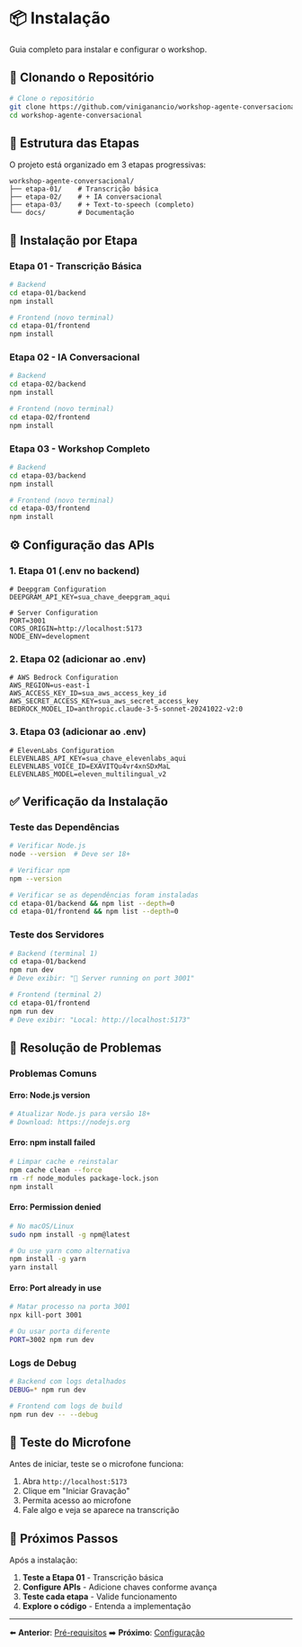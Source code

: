 # 📦 Instalação

Guia completo para instalar e configurar o workshop.

## 🔄 Clonando o Repositório

```bash
# Clone o repositório
git clone https://github.com/viniganancio/workshop-agente-conversacional.git
cd workshop-agente-conversacional
```

## 📁 Estrutura das Etapas

O projeto está organizado em 3 etapas progressivas:

```
workshop-agente-conversacional/
├── etapa-01/    # Transcrição básica
├── etapa-02/    # + IA conversacional
├── etapa-03/    # + Text-to-speech (completo)
└── docs/        # Documentação
```

## 🚀 Instalação por Etapa

### Etapa 01 - Transcrição Básica

```bash
# Backend
cd etapa-01/backend
npm install

# Frontend (novo terminal)
cd etapa-01/frontend
npm install
```

### Etapa 02 - IA Conversacional

```bash
# Backend
cd etapa-02/backend
npm install

# Frontend (novo terminal)
cd etapa-02/frontend
npm install
```

### Etapa 03 - Workshop Completo

```bash
# Backend
cd etapa-03/backend
npm install

# Frontend (novo terminal)
cd etapa-03/frontend
npm install
```

## ⚙️ Configuração das APIs

### 1. Etapa 01 (.env no backend)

```env
# Deepgram Configuration
DEEPGRAM_API_KEY=sua_chave_deepgram_aqui

# Server Configuration
PORT=3001
CORS_ORIGIN=http://localhost:5173
NODE_ENV=development
```

### 2. Etapa 02 (adicionar ao .env)

```env
# AWS Bedrock Configuration
AWS_REGION=us-east-1
AWS_ACCESS_KEY_ID=sua_aws_access_key_id
AWS_SECRET_ACCESS_KEY=sua_aws_secret_access_key
BEDROCK_MODEL_ID=anthropic.claude-3-5-sonnet-20241022-v2:0
```

### 3. Etapa 03 (adicionar ao .env)

```env
# ElevenLabs Configuration
ELEVENLABS_API_KEY=sua_chave_elevenlabs_aqui
ELEVENLABS_VOICE_ID=EXAVITQu4vr4xnSDxMaL
ELEVENLABS_MODEL=eleven_multilingual_v2
```

## ✅ Verificação da Instalação

### Teste das Dependências

```bash
# Verificar Node.js
node --version  # Deve ser 18+

# Verificar npm
npm --version

# Verificar se as dependências foram instaladas
cd etapa-01/backend && npm list --depth=0
cd etapa-01/frontend && npm list --depth=0
```

### Teste dos Servidores

```bash
# Backend (terminal 1)
cd etapa-01/backend
npm run dev
# Deve exibir: "🚀 Server running on port 3001"

# Frontend (terminal 2)
cd etapa-01/frontend
npm run dev
# Deve exibir: "Local: http://localhost:5173"
```

## 🔧 Resolução de Problemas

### Problemas Comuns

#### Erro: Node.js version
```bash
# Atualizar Node.js para versão 18+
# Download: https://nodejs.org
```

#### Erro: npm install failed
```bash
# Limpar cache e reinstalar
npm cache clean --force
rm -rf node_modules package-lock.json
npm install
```

#### Erro: Permission denied
```bash
# No macOS/Linux
sudo npm install -g npm@latest

# Ou use yarn como alternativa
npm install -g yarn
yarn install
```

#### Erro: Port already in use
```bash
# Matar processo na porta 3001
npx kill-port 3001

# Ou usar porta diferente
PORT=3002 npm run dev
```

### Logs de Debug

```bash
# Backend com logs detalhados
DEBUG=* npm run dev

# Frontend com logs de build
npm run dev -- --debug
```

## 📱 Teste do Microfone

Antes de iniciar, teste se o microfone funciona:

1. Abra `http://localhost:5173`
2. Clique em "Iniciar Gravação"
3. Permita acesso ao microfone
4. Fale algo e veja se aparece na transcrição

## 🎯 Próximos Passos

Após a instalação:

1. **Teste a Etapa 01** - Transcrição básica
2. **Configure APIs** - Adicione chaves conforme avança
3. **Teste cada etapa** - Valide funcionamento
4. **Explore o código** - Entenda a implementação

---

⬅️ **Anterior**: [Pré-requisitos](prerequisites.md)
➡️ **Próximo**: [Configuração](configuration.md)